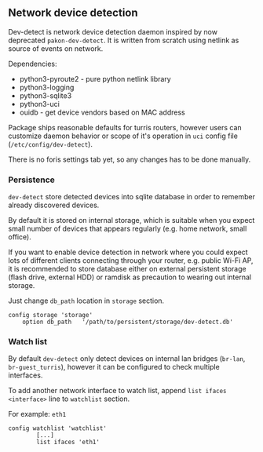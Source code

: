 ## Network device detection

Dev-detect is network device detection daemon inspired by now deprecated `pakon-dev-detect`. It is written from scratch using netlink as source of events on network.

Dependencies:
* python3-pyroute2 - pure python netlink library
* python3-logging
* python3-sqlite3
* python3-uci
* ouidb - get device vendors based on MAC address

Package ships reasonable defaults for turris routers, however users can customize daemon behavior or scope of it's operation in `uci` config file (`/etc/config/dev-detect`).

There is no foris settings tab yet, so any changes has to be done manually.

### Persistence

`dev-detect` store detected devices into sqlite database in order to remember already discovered devices.

By default it is stored on internal storage, which is suitable when you expect small number of devices that appears regularly (e.g. home network, small office). 

If you want to enable device detection in network where you could expect lots of different clients connecting through your router, e.g. public Wi-Fi AP, it is recommended to store database either on external persistent storage (flash drive, external HDD) or ramdisk as precaution to wearing out internal storage.

Just change `db_path` location in `storage` section.

```
config storage 'storage'
    option db_path   '/path/to/persistent/storage/dev-detect.db'
```

### Watch list

By default `dev-detect` only detect devices on internal lan bridges (`br-lan`, `br-guest_turris`), however it can be configured to check multiple interfaces.

To add another network interface to watch list, append `list ifaces <interface>` line to `watchlist` section.


For example: `eth1`
```
config watchlist 'watchlist'
        [...]
        list ifaces 'eth1'
```
